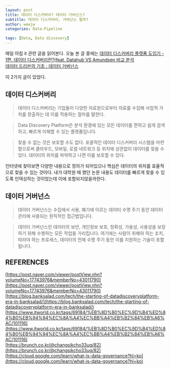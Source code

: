 ```yaml
---
layout: post
title: 데이터 디스커버리? 데이터 거버넌스?
subtitle: 데이터 디스커버리, 거버넌스 뭘까? 
author: weejw
categories: Data-Pipeline

tags: [Data, Data discovery]
---
```


매일 아침 it 관련 글을 읽어본다. 오늘 본 글 중에는 
[데이터 디스커버리 플랫폼 도입기 - 1편. 데이터 디스커버리란?(feat. Datahub VS Amundsen 비교 분석](https://tech.socarcorp.kr/data/2022/02/25/data-discovery-platform-01.html) <br>
[데이터 드리븐의 기초 : 데이터 거버넌스](https://brunch.co.kr/@changsikcho33ug/82)

이 2가지 글이 있었다.

## 데이터 디스커버리

> 데이터 디스커버리는 기업들이 다양한 자료원으로부터 자료를 수집해 사업적 가치를 창출하는 데 이를 적용하는 절차를 말한다.

> Data Discovery Platform은 분석 환경에 있는 모든 데이터를 편하고 쉽게 검색하고, 빠르게 이해할 수 있는 플랫폼입니다.

> 찾을 수 없는 것은 보호할 수도 없다. 포괄적인 데이터 디스커버리 시스템을 마련함으로써 클라우드, 모바일, 로컬 네트워크 등 위치에 상관없이 데이터를 찾을 수 있다. 데이터의 위치를 파악하고 나면 이를 보호할 수 있다.

인터넷에 찾아보면 다양한 내용으로 정의가 되어있으나 핵심은 데이터의 위치를 효율적으로 찾을 수 있는 것이다. 내가 대학원 때 했던 논문 내용도 데이터를 빠르게 찾을 수 있도록 인덱싱하는 것이었는데 이에 포함되지않을까한다. <br>

## 데이터 거버넌스

> 데이터 거버넌스는 수집에서 사용, 폐기에 이르는 데이터 수명 주기 동안 데이터 관리에 사용되는 원칙적인 접근법입니다.

> 데이터 거버넌스란 데이터의 보안, 개인정보 보호, 정확성, 가용성, 사용성을 보장하기 위해 수행하는 모든 작업을 가리킵니다. 여기에는 사람이 취해야 하는 조치, 따라야 하는 프로세스, 데이터의 전체 수명 주기 동안 이를 지원하는 기술이 포함됩니다.


## REFERENCES
[https://post.naver.com/viewer/postView.nhn?volumeNo=17743976&memberNo=43011790](https://post.naver.com/viewer/postView.nhn?volumeNo=17743976&memberNo=43011790) <br>
[https://blog.banksalad.com/tech/the-starting-of-datadiscoveryplatform-era-in-banksalad/](https://blog.banksalad.com/tech/the-starting-of-datadiscoveryplatform-era-in-banksalad/) <br>
[https://www.itworld.co.kr/tags/69184/%EB%8D%B0%EC%9D%B4%ED%84%B0%EB%94%94%EC%8A%A4%EC%BB%A4%EB%B2%84%EB%A6%AC/101116](https://www.itworld.co.kr/tags/69184/%EB%8D%B0%EC%9D%B4%ED%84%B0%EB%94%94%EC%8A%A4%EC%BB%A4%EB%B2%84%EB%A6%AC/101116) <br>
[https://brunch.co.kr/@changsikcho33ug/82](https://brunch.co.kr/@changsikcho33ug/82) <br>
[https://cloud.google.com/learn/what-is-data-governance?hl=ko](https://cloud.google.com/learn/what-is-data-governance?hl=ko)
